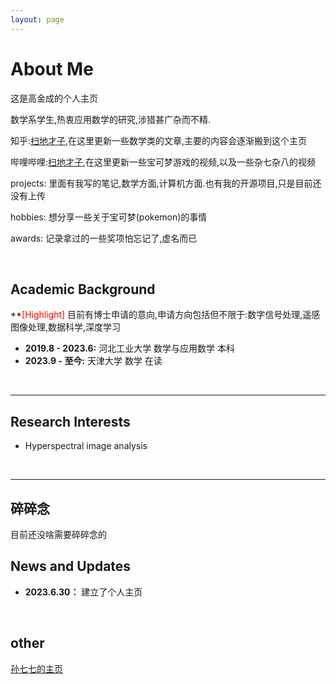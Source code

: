 ```yaml
---
layout: page
---
```


# About Me

[//]:<img src="https://caihanlin.com/caihanlin.jpg" class="floatpic" width="360" height="480">

这是高金成的个人主页

数学系学生,热衷应用数学的研究,涉猎甚广杂而不精.

知乎:[扫地才子](https://www.zhihu.com/people/wu-xin-72-24),在这里更新一些数学类的文章,主要的内容会逐渐搬到这个主页

哔哩哔哩:[扫地才子](https://space.bilibili.com/425085633?spm_id_from=333.1007.0.0),在这里更新一些宝可梦游戏的视频,以及一些杂七杂八的视频

projects: 里面有我写的笔记,数学方面,计算机方面.也有我的开源项目,只是目前还没有上传

hobbies: 想分享一些关于宝可梦(pokemon)的事情

awards: 记录拿过的一些奖项怕忘记了,虚名而已 

<br>

## Academic Background

**<font color='red'>[Highlight]</font> 目前有博士申请的意向,申请方向包括但不限于:数字信号处理,遥感图像处理,数据科学,深度学习

- **2019.8 - 2023.6:** 河北工业大学 数学与应用数学 本科
- **2023.9 - 至今:** 天津大学 数学 在读

<br>

---

## Research Interests

- Hyperspectral image analysis

<br>

---

## 碎碎念

目前还没啥需要碎碎念的

## News and Updates

- **2023.6.30：** 建立了个人主页

<br>

## other

[孙七七的主页](https://tysunseven.github.io/)